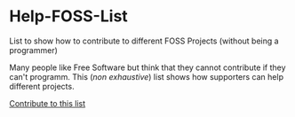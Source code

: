 # Help-FOSS-List

List to show how to contribute to different FOSS Projects (without being a programmer)

Many people like Free Software but think that they cannot contribute if they can't programm. This (*non exhaustive*) list shows how supporters can help different projects. 

[Contribute to this list](contribute.md)
